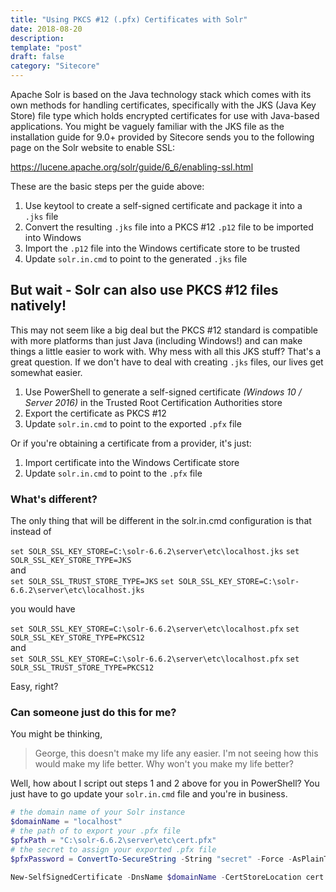 ```yaml
---
title: "Using PKCS #12 (.pfx) Certificates with Solr"
date: 2018-08-20
description:
template: "post"
draft: false
category: "Sitecore"
---
```


Apache Solr is based on the Java technology stack which comes with its own methods for handling certificates, specifically with the JKS (Java Key Store) file type which holds encrypted certificates for use with Java-based applications. You might be vaguely familiar with the JKS file as the installation guide for 9.0+ provided by Sitecore sends you to the following page on the Solr website to enable SSL:

https://lucene.apache.org/solr/guide/6_6/enabling-ssl.html

These are the basic steps per the guide above:

1. Use keytool to create a self-signed certificate and package it into a `.jks` file
2. Convert the resulting `.jks` file into a PKCS #12 `.p12` file to be imported into Windows
3. Import the `.p12` file into the Windows certificate store to be trusted
4. Update `solr.in.cmd` to point to the generated `.jks` file

## But wait - Solr can also use PKCS #12 files natively!

This may not seem like a big deal but the PKCS #12 standard is compatible with more platforms than just Java (including Windows!) and can make things a little easier to work with. Why mess with all this JKS stuff? That's a great question. If we don't have to deal with creating `.jks` files, our lives get somewhat easier.

1. Use PowerShell to generate a self-signed certificate _(Windows 10 / Server 2016)_ in the Trusted Root Certification Authorities store
2. Export the certificate as PKCS #12
3. Update `solr.in.cmd` to point to the exported `.pfx` file

Or if you're obtaining a certificate from a provider, it's just:

1. Import certificate into the Windows Certificate store
2. Update `solr.in.cmd` to point to the `.pfx` file

### What's different?

The only thing that will be different in the solr.in.cmd configuration is that instead of

`set SOLR_SSL_KEY_STORE=C:\solr-6.6.2\server\etc\localhost.jks`
`set SOLR_SSL_KEY_STORE_TYPE=JKS`  
and  
`set SOLR_SSL_TRUST_STORE_TYPE=JKS`
`set SOLR_SSL_KEY_STORE=C:\solr-6.6.2\server\etc\localhost.jks`

you would have

`set SOLR_SSL_KEY_STORE=C:\solr-6.6.2\server\etc\localhost.pfx`
`set SOLR_SSL_KEY_STORE_TYPE=PKCS12`  
and  
`set SOLR_SSL_KEY_STORE=C:\solr-6.6.2\server\etc\localhost.pfx`
`set SOLR_SSL_TRUST_STORE_TYPE=PKCS12`

Easy, right?

### Can someone just do this for me?

You might be thinking,

> George, this doesn't make my life any easier. I'm not seeing how this would make my life better. Why won't you make my life better?

Well, how about I script out steps 1 and 2 above for you in PowerShell? You just have to go update your `solr.in.cmd` file and you're in business.

```powershell
# the domain name of your Solr instance
$domainName = "localhost"
# the path of to export your .pfx file
$pfxPath = "C:\solr-6.6.2\server\etc\cert.pfx"
# the secret to assign your exported .pfx file
$pfxPassword = ConvertTo-SecureString -String "secret" -Force -AsPlainText

New-SelfSignedCertificate -DnsName $domainName -CertStoreLocation cert:\LocalMachine\My | % { Move-Item -Path Cert:\LocalMachine\My\$($_.Thumbprint) -Destination Cert:\LocalMachine\Root; Export-PfxCertificate -Cert $_ -FilePath $pfxPath -Password $pfxPassword }
```
